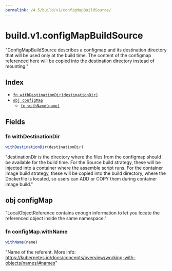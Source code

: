 ```yaml
---
permalink: /4.5/build/v1/configMapBuildSource/
---
```


# build.v1.configMapBuildSource

"ConfigMapBuildSource describes a configmap and its destination directory that will be used only at the build time. The content of the configmap referenced here will be copied into the destination directory instead of mounting."

## Index

* [`fn withDestinationDir(destinationDir)`](#fn-withdestinationdir)
* [`obj configMap`](#obj-configmap)
  * [`fn withName(name)`](#fn-configmapwithname)

## Fields

### fn withDestinationDir

```ts
withDestinationDir(destinationDir)
```

"destinationDir is the directory where the files from the configmap should be available for the build time. For the Source build strategy, these will be injected into a container where the assemble script runs. For the container image build strategy, these will be copied into the build directory, where the Dockerfile is located, so users can ADD or COPY them during container image build."

## obj configMap

"LocalObjectReference contains enough information to let you locate the referenced object inside the same namespace."

### fn configMap.withName

```ts
withName(name)
```

"Name of the referent. More info: https://kubernetes.io/docs/concepts/overview/working-with-objects/names/#names"